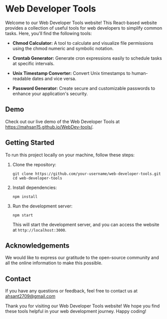 # Web Developer Tools

Welcome to our Web Developer Tools website! This React-based website provides a collection of useful tools for web developers to simplify common tasks. Here, you'll find the following tools:

- **Chmod Calculator:** A tool to calculate and visualize file permissions using the chmod numeric and symbolic notation.

- **Crontab Generator:** Generate cron expressions easily to schedule tasks at specific intervals.

- **Unix Timestamp Converter:** Convert Unix timestamps to human-readable dates and vice versa.

- **Password Generator:** Create secure and customizable passwords to enhance your application's security.

## Demo

Check out our live demo of the Web Developer Tools at https://mahsan15.github.io/WebDev-tools/.

## Getting Started

To run this project locally on your machine, follow these steps:

1. Clone the repository:

   ```
   git clone https://github.com/your-username/web-developer-tools.git
   cd web-developer-tools
   ```

2. Install dependencies:

   ```
   npm install
   ```

3. Run the development server:

   ```
   npm start
   ```

   This will start the development server, and you can access the website at `http://localhost:3000`.


## Acknowledgements

We would like to express our gratitude to the open-source community and all the online information to make this possible.

## Contact

If you have any questions or feedback, feel free to contact us at ahsant2709@gmail.com

Thank you for visiting our Web Developer Tools website! We hope you find these tools helpful in your web development journey. Happy coding!
